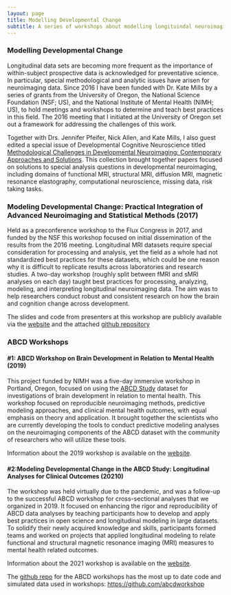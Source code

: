 ```yaml
---
layout: page
title: Modelling Developmental Change
subtitle: A series of workshops about modelling longituindal neuroimaging data
---
```


### Modelling Developmental Change

Longitudinal data sets are becoming more frequent as the importance of within-subject prospective data is acknowledged for preventative science. In particular, special methodological and analytic issues have arisen for neuroimaging data. Since 2016 I have been funded with Dr. Kate Mills by a series of grants from the University of Oregon, the National Science Foundation (NSF; US), and the National Institute of Mental Health (NIMH; US), to hold meetings and workshops to determine and teach best practices in this field. The 2016 meeting that I initiated at the University of Oregon set out a framework for addressing the challenges of this work.

Together with Drs. Jennifer Pfeifer, Nick Allen, and Kate Mills, I also guest edited a special issue of Developmental Cognitive Neuroscience titled [Methodological Challenges in Developmental Neuroimaging: Contemporary Approaches and Solutions](https://www.sciencedirect.com/journal/developmental-cognitive-neuroscience/vol/33/suppl/C). This collection brought together papers focused on  solutions to special analysis questions in developmental neuroimaging, including domains of functional MRI, structural MRI, diffusion MRI, magnetic resonance elastography, computational neuroscience, missing data, risk taking tasks.

### Modeling Developmental Change: Practical Integration of Advanced Neuroimaging and Statistical Methods (2017)

Held as a preconference workshop to the Flux Congress in 2017, and funded by the NSF this workshop focused on initial dissemination of the results from the 2016 meeting. Longitudinal MRI datasets require special consideration for processing and analysis, yet the field as a whole had not standardized best practices for these datasets, which could be one reason why it is difficult to replicate results across laboratories and research studies. A two-day workshop (roughly split between fMRI and sMRI analyses on each day) taught best practices for processing, analyzing, modeling, and interpreting longitudinal neuroimaging data. The aim was to help researchers conduct robust and consistent research on how the brain and cognition change across development.

The slides and code from presenters at this workshop are publicly available via the [website](https://mdc-2017.github.io/) and the attached [github repository](https://github.com/mdc-2017/)

### ABCD Workshops
#### #1: ABCD Workshop on Brain Development in Relation to Mental Health (2019)
This project funded by NIMH was a five-day immersive workshop in Portland, Oregon, focused on using the [ABCD Study](https://abcdstudy.org/) dataset for investigations of brain development in relation to mental health. This workshop focused on reproducible neuroimaging methods, predictive modeling approaches, and clinical mental health outcomes, with equal emphasis on theory and application. It brought together the scientists who are currently developing the tools to conduct predictive modeling analyses on the neuroimaging components of the ABCD dataset with the community of researchers who will utilize these tools.

Information about the 2019 workshop is available on the [website](https://abcdworkshop.github.io/past-workshops/2019/).

#### #2:Modeling Developmental Change in the ABCD Study: Longitudinal Analyses for Clinical Outcomes (20210)
The workshop was held virtually due to the pandemic, and was a follow-up to the successful ABCD workshop for cross-sectional analyses that we organized in 2019. It focused on enhancing the rigor and reproducibility of ABCD data analyses by teaching participants how to develop and apply best practices in open science and longitudinal modeling in large datasets. To solidify their newly acquired knowledge and skills, participants formed teams and worked on projects that applied longitudinal modeling to relate functional and structural magnetic resonance imaging (MRI) measures to mental health related outcomes. 

Information about the 2021 workshop is available on the [website](https://abcdworkshop.github.io/).

The [github repo](https://github.com/abcdworkshop) for the ABCD workshops has the most up to date code and simulated data used in workshops: https://github.com/abcdworkshop